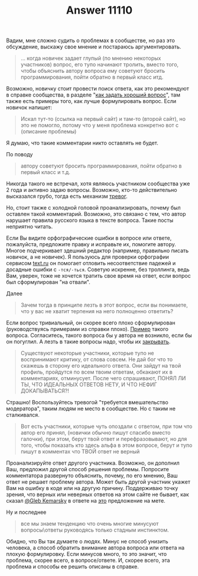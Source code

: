 ﻿---
title: "Answer 11110"
se.owner.user_id: 308905
se.owner.display_name: "Konstantin_SH"
se.owner.link: "https://ru.meta.stackoverflow.com/users/308905/konstantin-sh"
se.answer_id: 11110
se.question_id: 11103
se.post_type: answer
se.is_accepted: False
---
<p>Вадим, мне сложно судить о проблемах в сообществе, но раз это обсуждение, выскажу свое мнение и постараюсь аргументировать.</p>
<blockquote>
<p>... когда новичек задает глупый (по мнению некоторых участников) вопрос, его тупо начинают тролить, вместо того, чтобы объяснить автору вопроса ему советуют бросить программирования, пойти обратно в первый класс итд.</p>
</blockquote>
<p>Возможно, новичку стоит провести поиск ответа, как это рекомендуют в справке сообщества, в разделе &quot;<a href="https://ru.stackoverflow.com/help/how-to-ask">как задать хороший вопрос</a>&quot;, там также есть примеры того, как лучше формулировать вопрос. Если новичок напишет:</p>
<blockquote>
<p>Искал тут-то (ссылка на первый сайт) и там-то (второй сайт), но это не помогло, потому что у меня проблема конкретно вот с (описание проблемы)</p>
</blockquote>
<p>Я думаю, что такие комментарии никто оставлять не будет.</p>
<p>По поводу</p>
<blockquote>
<p>автору советуют бросить программирования, пойти обратно в первый класс и
т.д.</p>
</blockquote>
<p>Никогда такого не встречал, хотя являюсь участником сообщества уже 2 года и активно задаю вопросы. Возможно, кто-то действительно высказался грубо, тогда есть механизм <a href="https://ru.stackoverflow.com/help/privileges/flag-posts">тревог</a>.</p>
<p>Но, стоит также с холодной головой проанализировать, почему был оставлен такой комментарий. Возможно, это связано с тем, что автор нарушает правила русского языка в тексте вопроса. Такие посты неприятно читать.</p>
<p>Если Вы видите орфографические ошибки в вопросе или ответе, пожалуйста, предложите правку и исправьте их, помогите автору.
Многое подчеркивает здешний редактор (например, правильно писать новичок, а не новичек). Я пользуюсь для проверки орфографии сервисом <a href="https://text.ru/spelling" rel="nofollow noreferrer">text.ru</a> он помогает отловить несоответствие падежей и досадные ошибки с <code>-тся/-ться</code>. Советую искренне, без троллинга, ведь Вам, уверен, тоже не хочется тратить свое время на ответ, если вопрос был сформулирован &quot;на отвали&quot;.</p>
<p>Далее</p>
<blockquote>
<p>Зачем тогда в принципе лезть в этот вопрос, если вы понимаете, что у
вас не хватит терпения на него полноценно ответить?</p>
</blockquote>
<p>Если вопрос тривиальный, он скорее всего плохо сформулирован (руководствуясь примерами из справки плохо). <a href="https://ru.stackoverflow.com/questions/1204416/%D0%9A%D0%B0%D0%BA-%D0%BE%D0%BF%D1%80%D0%B5%D0%B4%D0%B5%D0%BB%D0%B8%D1%82%D1%8C-%D0%BB%D0%B5%D0%B6%D0%B0%D1%82-%D0%BB%D0%B8-%D0%B4%D0%B2%D0%B5-%D1%82%D0%BE%D1%87%D0%BA%D0%B8-%D0%BD%D0%B0-%D0%BE%D0%B4%D0%BD%D0%BE%D0%B9-%D0%BF%D1%80%D1%8F%D0%BC%D0%BE%D0%B9">Пример</a> такого вопроса. Согласитесь, такого вопроса бы у автора не возникло, если бы он погуглил. А лезть в такие вопросы надо, чтобы их <a href="https://ru.stackoverflow.com/help/privileges/close-questions">закрывать</a>.</p>
<blockquote>
<p>Существуют некоторые участники, которые тупо не воспринимают критику,
от слова совсем. Не дай бог что то скажешь в сторону его идеального
ответа. Они зайдут на твой профиль, пройдутся по всем твоим ответам,
обкакают их в комментариях, отминусует. После чего спрашивают, ПОНЯЛ
ЛИ ТЫ, ЧТО ИДЕАЛЬНЫХ ОТВЕТОВ НЕТУ, И ЧТО НЕФИГ ДОКАПЫВАТЬСЯ?!</p>
</blockquote>
<p>Страшно! Воспользуйтесь тревогой &quot;требуется вмешательство модератора&quot;, таким людям не место в сообществе. Но с таким не сталкивался.</p>
<blockquote>
<p>Вот есть участники, которые чуть опоздали с ответом, при том что автор
его принял, (новички обычно пишут спасибо вместо галочки), при этом,
берут твой ответ и перефразовывают, но для того, чтобы показать кто
здесь альфа в этом вопросе, берут и тупо пишут в комментах что ТВОЙ
ответ не верный</p>
</blockquote>
<p>Проанализируйте ответ другого участника. Возможно, он дополнил Ваш, предложил другой способ решения проблемы. Попросите комментатора развернуто объяснить, почему, по его мнению, Ваш ответ не решает проблему автора. Может быть другой участник укажет Вам на ошибку в коде или на другую причину. Поддерживаю точку зрения, что верных или неверных ответов на этом сайте не бывает, как сказал <a href="https://ru.meta.stackoverflow.com/users/208926/gleb-kemarsky">@Gleb Kemarsky</a> в ответе на <a href="https://ru.meta.stackoverflow.com/questions/4110/%D0%9D%D0%B5%D1%81%D0%BA%D0%BE%D0%BB%D1%8C%D0%BA%D0%BE-%D0%B2%D0%B5%D1%80%D0%BD%D1%8B%D1%85-%D0%BE%D1%82%D0%B2%D0%B5%D1%82%D0%BE%D0%B2">это</a> предложение на мете.</p>
<p>Ну и последнее</p>
<blockquote>
<p>все мы знаем тенденцию что очень многие минусуют вопросы\ответы
руководясь только стадным инстинктом.</p>
</blockquote>
<p>Обидно, что Вы так думаете о людях. Минус не способ унизить человека, а способ обратить внимание автора вопроса или ответа на плохую формулировку. Если минусов много, то это значит, что проблема, скорее всего, в вопросе/ответе. И, скорее всего, эта проблема и способы ее решить описаны в справке.</p>
